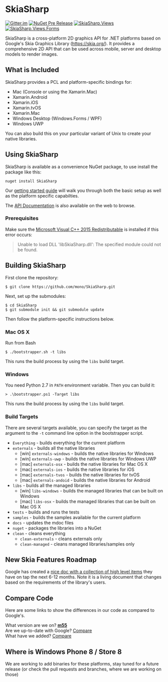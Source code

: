 # SkiaSharp

[![Gitter.im](https://img.shields.io/badge/gitter.im-xamarin%2FXamarinComponents-E60256.svg)](https://gitter.im/xamarin/XamarinComponents)  [![NuGet Pre Release](https://img.shields.io/nuget/vpre/SkiaSharp.svg?maxAge=2592000)](https://www.nuget.org/packages/SkiaSharp)  [![SkiaSharp.Views](https://img.shields.io/nuget/vpre/SkiaSharp.Views.svg?maxAge=2592000)](https://www.nuget.org/packages/SkiaSharp.Views)  [![SkiaSharp.Views.Forms](https://img.shields.io/nuget/vpre/SkiaSharp.Views.Forms.svg?maxAge=2592000)](https://www.nuget.org/packages/SkiaSharp.Views.Forms)

SkiaSharp is a cross-platform 2D graphics API for .NET platforms based on Google's
Skia Graphics Library (https://skia.org/).   It provides a comprehensive 2D API that can
be used across mobile, server and desktop models to render images.

## What is Included

SkiaSharp provides a PCL and platform-specific bindings for:

 - Mac (Console or using the Xamarin.Mac)
 - Xamarin.Android
 - Xamarin.iOS
 - Xamarin.tvOS
 - Xamarin.Mac
 - Windows Desktop (Windows.Forms / WPF)
 - Windows UWP

You can also build this on your particular variant of Unix
to create your native libraries.

## Using SkiaSharp

SkiaSharp is available as a convenience NuGet package, to use install the package like this:

```
nuget install SkiaSharp
```

Our [getting started guide](https://developer.xamarin.com/guides/cross-platform/drawing/) will walk you 
through both the basic setup as well as the platform specific capabilties.

The [API Documentation](https://developer.xamarin.com/api/namespace/SkiaSharp/) is also available on the
web to browse.

### Prerequisites

Make sure the [Microsoft Visual C++ 2015 Redistributable](https://www.microsoft.com/en-us/download/details.aspx?id=52982) is installed if this error occurs: 
 > Unable to load DLL 'libSkiaSharp.dll': The specified module could not be found.

## Building SkiaSharp

First clone the repository:

    $ git clone https://github.com/mono/SkiaSharp.git

Next, set up the submodules:

    $ cd SkiaSharp
    $ git submodule init && git submodule update
    
Then follow the platform-specific instructions below.

### Mac OS X

Run from Bash

    $ ./bootstrapper.sh -t libs

This runs the build process by using the `libs` build target.

### Windows

You need Python 2.7 in `PATH` environment variable. Then you can build it:

    > .\bootstrapper.ps1 -Target libs

This runs the build process by using the `libs` build target.

### Build Targets

There are several targets available, you can specify the target as the argument to the `-t` command line
option in the bootstrapper script.

 - `Everything` - builds everything for the current platform
 - `externals` - builds all the native libraries
   - [win] `externals-windows` - builds the native libraries for Windows
   - [win] `externals-uwp` - builds the native libraries for Windows UWP
   - [mac] `externals-osx` - builds the native libraries for Mac OS X
   - [mac] `externals-ios` - builds the native libraries for iOS
   - [mac] `externals-tvos` - builds the native libraries for tvOS
   - [mac] `externals-andoid` - builds the native libraries for Android
 - `libs` - builds all the managed libraries
   - [win] `libs-windows` - builds the managed libraries that can be built on Windows
   - [mac] `libs-osx` - builds the managed libraries that can be built on Mac OS X
 - `tests` - builds and runs the tests
 - `samples` - builds the samples available for the current platform
 - `docs` - updates the mdoc files
 - `nuget` - packages the libraries into a NuGet
 - `clean` - cleans everything
   - `clean-externals` - cleans externals only
   - `clean-managed` - cleans managed libraries/samples only

## New Skia Features Roadmap

Google has created a [nice doc with a collection of high level items](https://docs.google.com/document/d/1C9w8qpPpdgNGThqmgNnTToLZ5UYK4TsUGl5X3B_q6oM/edit)
they have on tap the next 6-12 months. Note it is a living document that changes based on the requirements of the library's users.

## Compare Code

Here are some links to show the differences in our code as compared to Google's.

What version are we on? [**m55**](https://github.com/google/skia/tree/chrome/m55)  
Are we up-to-date with Google? [Compare](https://github.com/mono/skia/compare/xamarin-mobile-bindings...google:chrome/m55)  
What have we added? [Compare](https://github.com/google/skia/compare/chrome/m55...mono:xamarin-mobile-bindings)  

## Where is Windows Phone 8 / Store 8
 
We are working to add binaries for these platforms, stay tuned for a future release
(or check the pull requests and branches, where we are working on those)
